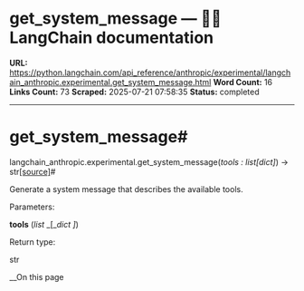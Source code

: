 # get_system_message — 🦜🔗 LangChain  documentation

**URL:** https://python.langchain.com/api_reference/anthropic/experimental/langchain_anthropic.experimental.get_system_message.html
**Word Count:** 16
**Links Count:** 73
**Scraped:** 2025-07-21 07:58:35
**Status:** completed

---

# get\_system\_message\#

langchain\_anthropic.experimental.get\_system\_message\(_tools : list\[dict\]_\) → str[\[source\]](https://python.langchain.com/api_reference/_modules/langchain_anthropic/experimental.html#get_system_message)\#     

Generate a system message that describes the available tools.

Parameters:     

**tools** \(_list_ _\[__dict_ _\]_\)

Return type:     

str

__On this page